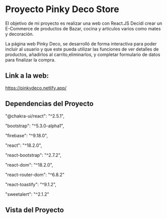 # Proyecto Pinky Deco Store

El objetivo de mi proyecto es realizar una web con React.JS Decidí crear un E-Commerce de productos de Bazar, cocina y articulos varios como mates y decoración.

La página web Pinky Deco, se desarrolló de forma interactiva para poder incluir al usuario y que este pueda utilizar las funciones de ver detalles de productos, añadirlos al carrito,eliminarlos, y completar formulario de datos para finalizar la compra.

## Link a la web: 
https://pinkydeco.netlify.app/


## Dependencias del Proyecto

"@chakra-ui/react": "^2.5.1", 

"bootstrap": "^5.3.0-alpha1", 

"firebase": "^9.18.0", 

"react": "^18.2.0", 

"react-bootstrap": "^2.7.2", 

"react-dom": "^18.2.0", 

"react-router-dom": "^6.8.2"

"react-toastify": "^9.1.2",

"sweetalert": "^2.1.2"

## Vista del Proyecto


